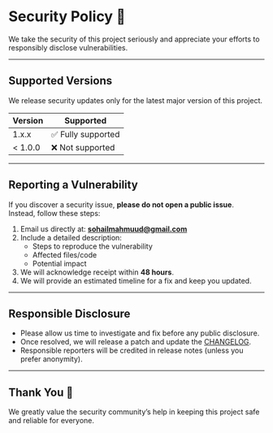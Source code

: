 # Security Policy 🔐

We take the security of this project seriously and appreciate your efforts to responsibly disclose vulnerabilities.

---

## Supported Versions

We release security updates only for the latest major version of this project.

| Version | Supported          |
| ------- | ------------------ |
| 1.x.x   | ✅ Fully supported |
| < 1.0.0 | ❌ Not supported   |

---

## Reporting a Vulnerability

If you discover a security issue, **please do not open a public issue**.  
Instead, follow these steps:

1. Email us directly at: **sohailmahmuud@gmail.com**  
2. Include a detailed description:
   - Steps to reproduce the vulnerability
   - Affected files/code
   - Potential impact
3. We will acknowledge receipt within **48 hours**.
4. We will provide an estimated timeline for a fix and keep you updated.

---

## Responsible Disclosure

- Please allow us time to investigate and fix before any public disclosure.  
- Once resolved, we will release a patch and update the [CHANGELOG](CHANGELOG.md).  
- Responsible reporters will be credited in release notes (unless you prefer anonymity).

---

## Thank You 🙏

We greatly value the security community’s help in keeping this project safe and reliable for everyone.  
